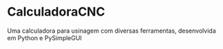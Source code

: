 # CalculadoraCNC
Uma calculadora para usinagem com diversas ferramentas, desenvolvida em Python e PySimpleGUI
